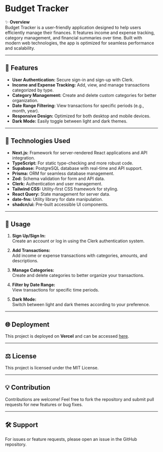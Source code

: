 # Budget Tracker

✨ **Overview**  
Budget Tracker is a user-friendly application designed to help users efficiently manage their finances. It features income and expense tracking, category management, and financial summaries over time. Built with modern web technologies, the app is optimized for seamless performance and scalability.

---

## 🚀 Features

- **User Authentication:** Secure sign-in and sign-up with Clerk.
- **Income and Expense Tracking:** Add, view, and manage transactions categorized by type.
- **Category Management:** Create and delete custom categories for better organization.
- **Date Range Filtering:** View transactions for specific periods (e.g., month, year).
- **Responsive Design:** Optimized for both desktop and mobile devices.
- **Dark Mode:** Easily toggle between light and dark themes.

---

## 🔧 Technologies Used

- **Next.js:** Framework for server-rendered React applications and API integration.
- **TypeScript:** For static type-checking and more robust code.
- **Supabase:** PostgreSQL database with real-time and API support.
- **Prisma:** ORM for seamless database management.
- **Zod:** Schema validation for form and API data.
- **Clerk:** Authentication and user management.
- **Tailwind CSS:** Utility-first CSS framework for styling.
- **React Query:** State management for server data.
- **date-fns:** Utility library for date manipulation.
- **shadcn/ui:** Pre-built accessible UI components.

---

## 🔎 Usage

1. **Sign Up/Sign In:**  
   Create an account or log in using the Clerk authentication system.

2. **Add Transactions:**  
   Add income or expense transactions with categories, amounts, and descriptions.

3. **Manage Categories:**  
   Create and delete categories to better organize your transactions.

4. **Filter by Date Range:**  
   View transactions for specific time periods.

5. **Dark Mode:**  
   Switch between light and dark themes according to your preference.

---

## 🌐 Deployment

This project is deployed on **Vercel** and can be accessed [here](https://budget-tracker-wheat-phi.vercel.app).

---

## ⚖️ License

This project is licensed under the MIT License.

---

## 💡 Contribution

Contributions are welcome! Feel free to fork the repository and submit pull requests for new features or bug fixes.

---

## 🛠️ Support

For issues or feature requests, please open an issue in the GitHub repository.
